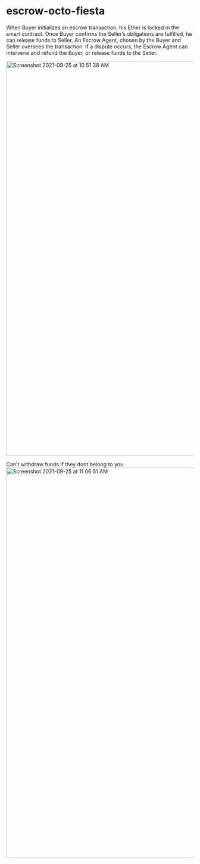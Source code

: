 # escrow-octo-fiesta
When Buyer initializes an escrow transaction, his Ether is locked in the smart contract. Once Buyer confirms the Seller’s obligations are fulfilled, he can release funds to Seller. An Escrow Agent, chosen by the Buyer and Seller oversees the transaction. If a dispute occurs, the Escrow Agent can intervene and refund the Buyer, or release funds to the Seller.

<img width="1059" alt="Screenshot 2021-09-25 at 10 51 38 AM" src="https://user-images.githubusercontent.com/42137951/134759902-fa54579c-6195-4b82-a2f8-ddf7d7e27386.png">

Can't withdraw funds if they dont belong to you.
<img width="1048" alt="Screenshot 2021-09-25 at 11 06 51 AM" src="https://user-images.githubusercontent.com/42137951/134759873-7a8a2590-38bb-4b21-b136-649c8c715c39.png">

